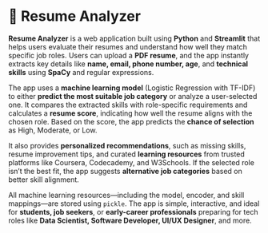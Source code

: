 # 📄 Resume Analyzer

**Resume Analyzer** is a web application built using **Python** and **Streamlit** that helps users evaluate their resumes and understand how well they match specific job roles. Users can upload a **PDF resume**, and the app instantly extracts key details like **name, email, phone number, age**, and **technical skills** using **SpaCy** and regular expressions.

The app uses a **machine learning model** (Logistic Regression with TF-IDF) to either **predict the most suitable job category** or analyze a user-selected one. It compares the extracted skills with role-specific requirements and calculates a **resume score**, indicating how well the resume aligns with the chosen role. Based on the score, the app predicts the **chance of selection** as High, Moderate, or Low.

It also provides **personalized recommendations**, such as missing skills, resume improvement tips, and curated **learning resources** from trusted platforms like Coursera, Codecademy, and W3Schools. If the selected role isn’t the best fit, the app suggests **alternative job categories** based on better skill alignment.

All machine learning resources—including the model, encoder, and skill mappings—are stored using `pickle`. The app is simple, interactive, and ideal for **students, job seekers**, or **early-career professionals** preparing for tech roles like **Data Scientist, Software Developer, UI/UX Designer**, and more.
